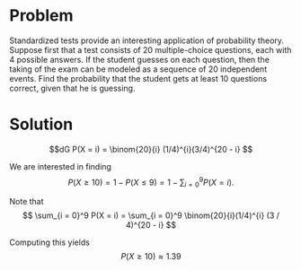 # Problem
Standardized tests provide an interesting application of probability theory. Suppose first that a test consists of 20 multiple-choice questions, each with 4 possible answers. If the student guesses on each question, then the taking of the exam can be modeled as a sequence of 20 independent events. Find the probability that the student gets at least 10 questions correct, given that he is guessing.

# Solution
$$dG
P(X = i) = \binom{20}{i} (1/4)^{i}(3/4)^{20 - i} 
$$

We are interested in finding
$$
P(X \geq 10) = 1 - P(X \leq 9) = 1 - \sum­_{i = 0}^9 P(X = i).
$$

Note that
$$
\sum_{i = 0}^9 P(X = i) = \sum_{i = 0}^9 \binom{20}{i}(1/4)^{i} (3 / 4)^{20 - i} 
$$

Computing this yields
$$
P(X \geq 10) \approx 1.39%.
$$